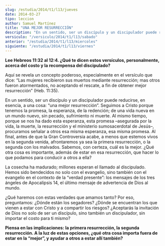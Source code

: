 ```yaml
---
slug: /estudia/2014/t1/l13/jueves
date: 2014-03-27
tipo: leccion
author: Samuel Martínez
title: "UNA MEJOR RESURRECCIÓN"
description: "En un sentido, ser un discípulo y un discipulador puede reducirse, en esencia, a una cosa: “una mejor resurrección”. Seguimos a Cristo porque tenemos la promesa, la esperanza, de la redención; de una vida nueva en un mundo nuevo, sin pecado, sufrimiento ni muerte."
versiculo: "/versiculo/2014/t1/l13/sabado"
anterior: "/estudia/2014/t1/l13/miercoles"
siguiente: "/estudia/2014/t1/l13/viernes"
---
```


**Lee Hebreos 11:32 al 12:4. ¿Qué te dicen estos versículos, personalmente, acerca del costo y la recompensa del discipulado?**

Aquí se revela un concepto poderoso, especialmente en el versículo que dice: “Las mujeres recibieron sus muertos mediante resurrección; mas otros fueron atormentados, no aceptando el rescate, a fin de obtener mejor resurrección” (Heb. 11:35).

En un sentido, ser un discípulo y un discipulador puede reducirse, en esencia, a una cosa: “una mejor resurrección”. Seguimos a Cristo porque tenemos la promesa, la esperanza, de la redención; de una vida nueva en un mundo nuevo, sin pecado, sufrimiento ni muerte. Al mismo tiempo, porque se nos ha dado esta esperanza, esta promesa –asegurada por la vida, la muerte, la resurrección y el ministerio sumosacerdotal de Jesús–, procuramos señalar a otros esa misma esperanza, esa misma promesa. Al final, antes de que la Gran Controversia acabe, a menos que estemos vivos en la segunda venida, afrontaremos ya sea la primera resurrección, o la segunda con los malvados. Sabemos, con certeza, cuál es la mejor. ¿Qué otra cosa es importante, además de estar en esa resurrección, que hacer lo que podamos para conducir a otros a ella?

La cosecha ha madurado; millones esperan el llamado al discipulado. Hemos sido bendecidos no solo con el evangelio, sino también con el evangelio en el contexto de la “verdad presente”: los mensajes de los tres ángeles de Apocalipsis 14, el último mensaje de advertencia de Dios al mundo.

¿Qué haremos con estas verdades que amamos tanto? Por eso, preguntamos: ¿Dónde están los segadores? ¿Dónde se encuentran los que vienen a estar con Cristo y a compartir los riesgos? ¿Aceptarás la invitación de Dios no solo de ser un discípulo, sino también un discipulador, sin importar el costo para ti mismo?

**Piensa en las implicaciones: la primera resurrección, la segunda resurrección. A la luz de estas opciones, ¿qué otra cosa importa fuera de estar en la “mejor”, y ayudar a otros a estar allí también?**
